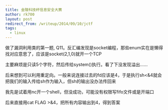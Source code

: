 ```yaml
---
title: 金陵科技杯信息安全大赛
author: rk700
layout: post
redirect_from: /writeup/2014/09/10/jctf
tags:
  - linux
---
```

做了漏洞利用类的第一题, Q11。反汇编发现是socket编程，那些enum实在是懒得找对应意思了，应该是socket(2,1,0)就开一个TCP

主要麻烦是只读5个字符，然后传给system()执行。看了下没发现溢出……

后来想到可以利用重定向。一般来说连接过去的fd应该是4，于是执行sh<&4就会把我们的输入传给sh作为输入，但sh的输出没办法传回来

我先是试着用nc开一个shell，但没成功，可能没有权限写fifo文件或是开端口

后来直接用cat FLAG >&4，把所有内容输出到4，得到答案